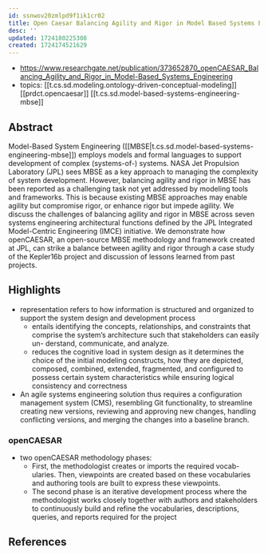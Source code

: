 ```yaml
---
id: ssnwov20zmlpd9f1ik1cr02
title: Open Caesar Balancing Agility and Rigor in Model Based Systems Engineering
desc: ''
updated: 1724180225308
created: 1724174521629
---
```


- https://www.researchgate.net/publication/373652870_openCAESAR_Balancing_Agility_and_Rigor_in_Model-Based_Systems_Engineering
- topics: [[t.cs.sd.modeling.ontology-driven-conceptual-modeling]] [[prdct.opencaesar]] [[t.cs.sd.model-based-systems-engineering-mbse]]

## Abstract

Model-Based System Engineering ([[MBSE|t.cs.sd.model-based-systems-engineering-mbse]]) employs models and formal languages to support development of complex (systems-of-) systems. NASA Jet Propulsion Laboratory (JPL) sees MBSE as a key approach to managing the complexity of system development. However, balancing agility and rigor in MBSE has been reported as a challenging task not yet addressed by modeling tools and frameworks. This is because existing MBSE approaches may enable agility but compromise rigor, or enhance rigor but impede agility. We discuss the challenges of balancing agility and rigor in MBSE across seven systems engineering architectural functions defined by the JPL Integrated Model-Centric Engineering (IMCE) initiative. We demonstrate how openCAESAR, an open-source MBSE methodology and framework created at JPL, can strike a balance between agility and rigor through a case study of the Kepler16b project and discussion of lessons learned from past projects.


## Highlights

- representation refers to how information is structured and organized to support the system design and development process
  -  entails identifying the concepts, relationships, and constraints that comprise the system’s architecture such that stakeholders can easily un- derstand, communicate, and analyze.
  -  reduces the cognitive load in system design as it determines the choice of the initial modeling constructs, how they are depicted, composed, combined, extended, fragmented, and configured to possess certain system characteristics while ensuring logical consistency and correctness
- An agile systems engineering solution thus requires a configuration management system (CMS), resembling Git functionality, to streamline creating new versions, reviewing and approving new changes, handling conflicting versions, and merging the changes into a baseline branch.  

### openCAESAR

- two openCAESAR methodology phases:
  - First, the methodologist creates or imports the required vocab- ularies. Then, viewpoints are created based on these vocabularies and authoring tools are built to express these viewpoints.
  - The second phase is an iterative development process where the methodologist works closely together with authors and stakeholders to continuously build and refine the vocabularies, descriptions, queries, and reports required for the project


## References

[^7]: [[ar.ontological-metamodeling-and-analysis-using-open-caesar]]
